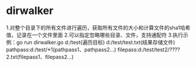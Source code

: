 # dirwalker
1.对整个目录下的所有文件进行遍历，获取所有文件的大小和计算文件的sha1哈希值，记录在一个文件里面
2.可以指定忽略哪些目录、文件，支持通配符
3.执行示例：go run dirwalker.go d:/test(遍历目标) d:/test/test.txt(结果存储文件) pathpass:d:/test/*1(pathpass1、pathpass2...) filepass:d:/test/test2/????2.txt(filepass1、filepass2...)
